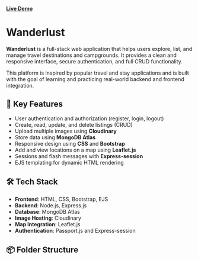 **[Live Demo](https://gallery-amaan8429.vercel.app)**

# Wanderlust

**Wanderlust** is a full-stack web application that helps users explore, list, and manage travel destinations and campgrounds. It provides a clean and responsive interface, secure authentication, and full CRUD functionality.

This platform is inspired by popular travel and stay applications and is built with the goal of learning and practicing real-world backend and frontend integration.

## 🔧 Key Features

- User authentication and authorization (register, login, logout)
- Create, read, update, and delete listings (CRUD)
- Upload multiple images using **Cloudinary**
- Store data using **MongoDB Atlas**
- Responsive design using **CSS** and **Bootstrap**
- Add and view locations on a map using **Leaflet.js**
- Sessions and flash messages with **Express-session**
- EJS templating for dynamic HTML rendering

## 🛠 Tech Stack

- **Frontend**: HTML, CSS, Bootstrap, EJS
- **Backend**: Node.js, Express.js
- **Database**: MongoDB Atlas
- **Image Hosting**: Cloudinary
- **Map Integration**: Leaflet.js
- **Authentication**: Passport.js and Express-session

## 📦 Folder Structure